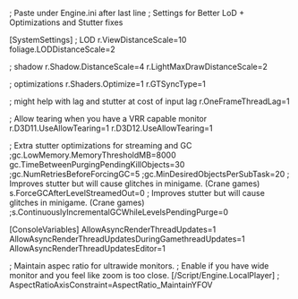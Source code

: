 ; Paste under Engine.ini after last line
; Settings for Better LoD + Optimizations and Stutter fixes

[SystemSettings]
; LOD
r.ViewDistanceScale=10
foliage.LODDistanceScale=2

; shadow
r.Shadow.DistanceScale=4
r.LightMaxDrawDistanceScale=2

; optimizations
r.Shaders.Optimize=1
r.GTSyncType=1

; might help with lag and stutter at cost of input lag
r.OneFrameThreadLag=1

; Allow tearing when you have a VRR capable monitor
r.D3D11.UseAllowTearing=1
r.D3D12.UseAllowTearing=1

; Extra stutter optimizations for streaming and GC
;gc.LowMemory.MemoryThresholdMB=8000
gc.TimeBetweenPurgingPendingKillObjects=30
;gc.NumRetriesBeforeForcingGC=5
;gc.MinDesiredObjectsPerSubTask=20
; Improves stutter but will cause glitches in minigame. (Crane games)
s.ForceGCAfterLevelStreamedOut=0
; Improves stutter but will cause glitches in minigame. (Crane games)
;s.ContinuouslyIncrementalGCWhileLevelsPendingPurge=0

[ConsoleVariables]
AllowAsyncRenderThreadUpdates=1
AllowAsyncRenderThreadUpdatesDuringGamethreadUpdates=1
AllowAsyncRenderThreadUpdatesEditor=1

; Maintain aspec ratio for ultrawide monitors.
; Enable if you have wide monitor and you feel like zoom is too close.
[/Script/Engine.LocalPlayer]
; AspectRatioAxisConstraint=AspectRatio_MaintainYFOV